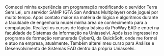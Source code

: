 Comecei minha experiência em programação modificando o servidor Terra Sem Lei, um servidor SAMP (GTA San Andreas Multiplayer) onde joguei por muito tempo. Após contato maior na matéria de lógica e algoritmos durante a faculdade de engenharia mudei minha área de conhecimento para a computação. Realizei os cursos de lógica básica da ProWay EAD e entrei na faculdade de Sistemas da Informação na Uniasselvi. Após isso ingressei no programa de formação remunerada CyberQ, da QuickSoft, onde me formei e atuo na empresa, atualmente. Também alterei meu curso para Análise e Desenvolvimento de Sistemas EAD dentro da própria Uniasselvi.
